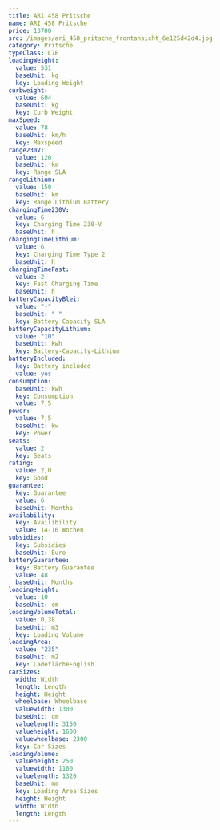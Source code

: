 ```yaml
---
title: ARI 458 Pritsche
name: ARI 458 Pritsche
price: 13700
src: /images/ari_458_pritsche_frontansicht_6e125d42d4.jpg
category: Pritsche
typeClass: L7E
loadingWeight:
  value: 531
  baseUnit: kg
  key: Loading Weight
curbweight:
  value: 604
  baseUnit: kg
  key: Curb Weight
maxSpeed:
  value: 78
  baseUnit: km/h
  key: Maxspeed
range230V:
  value: 120
  baseUnit: km
  key: Range SLA
rangeLithium:
  value: 150
  baseUnit: km
  key: Range Lithium Battery
chargingTime230V:
  value: 6
  key: Charging Time 230-V
  baseUnit: h
chargingTimeLithium:
  value: 6
  key: Charging Time Type 2
  baseUnit: h
chargingTimeFast:
  value: 2
  key: Fast Charging Time
  baseUnit: h
batteryCapacityBlei:
  value: "-"
  baseUnit: " "
  key: Battery Capacity SLA
batteryCapacityLithium:
  value: "10"
  baseUnit: kwh
  key: Battery-Capacity-Lithium
batteryIncluded:
  key: Battery included
  value: yes
consumption:
  baseUnit: kwh
  key: Consumption
  value: 7,5
power:
  value: 7,5
  baseUnit: kw
  key: Power
seats:
  value: 2
  key: Seats
rating:
  value: 2,0
  key: Good
guarantee:
  key: Guarantee
  value: 6
  baseUnit: Months
availability:
  key: Availibility
  value: 14-16 Wochen
subsidies:
  key: Subsidies
  baseUnit: Euro
batteryGuarantee:
  key: Battery Guarantee
  value: 48
  baseUnit: Months
loadingHeight:
  value: 10
  baseUnit: cm
loadingVolumeTotal:
  value: 0,38
  baseUnit: m3
  key: Loading Volume
loadingArea:
  value: "235"
  baseUnit: m2
  key: LadeflächeEnglish
carSizes:
  width: Width
  length: Length
  height: Height
  wheelbase: Wheelbase
  valuewidth: 1300
  baseUnit: cm
  valuelength: 3150
  valueheight: 1600
  valuewheelbase: 2300
  key: Car Sizes
loadingVolume:
  valueheight: 250
  valuewidth: 1160
  valuelength: 1320
  baseUnit: mm
  key: Loading Area Sizes
  height: Height
  width: Width
  length: Length
---
```

